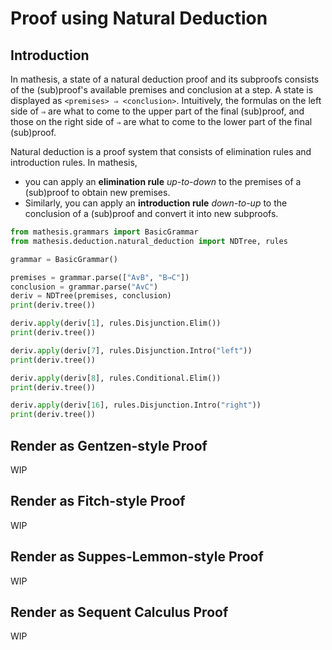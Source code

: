 # Proof using Natural Deduction

## Introduction

In mathesis, a state of a natural deduction proof and its subproofs consists of the (sub)proof's available premises and conclusion at a step.
A state is displayed as `<premises> ⇒ <conclusion>`.
Intuitively, the formulas on the left side of `⇒` are what to come to the upper part of the final (sub)proof, and those on the right side of `⇒` are what to come to the lower part of the final (sub)proof.

Natural deduction is a proof system that consists of elimination rules and introduction rules. In mathesis,

- you can apply an **elimination rule** *up-to-down* to the premises of a (sub)proof to obtain new premises.
- Similarly, you can apply an **introduction rule** *down-to-up* to the conclusion of a (sub)proof and convert it into new subproofs.

```python exec="1" result="text" source="above"
from mathesis.grammars import BasicGrammar
from mathesis.deduction.natural_deduction import NDTree, rules

grammar = BasicGrammar()

premises = grammar.parse(["A∨B", "B→C"])
conclusion = grammar.parse("A∨C")
deriv = NDTree(premises, conclusion)
print(deriv.tree())

deriv.apply(deriv[1], rules.Disjunction.Elim())
print(deriv.tree())

deriv.apply(deriv[7], rules.Disjunction.Intro("left"))
print(deriv.tree())

deriv.apply(deriv[8], rules.Conditional.Elim())
print(deriv.tree())

deriv.apply(deriv[16], rules.Disjunction.Intro("right"))
print(deriv.tree())
```

## Render as Gentzen-style Proof

WIP

## Render as Fitch-style Proof

WIP

## Render as Suppes-Lemmon-style Proof

WIP

## Render as Sequent Calculus Proof

WIP
